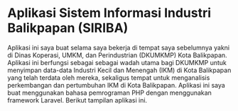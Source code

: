 # Aplikasi Sistem Informasi Industri Balikpapan (SIRIBA)

Aplikasi ini saya buat selama saya bekerja di tempat saya sebelumnya yakni di Dinas Koperasi, UMKM, dan Perindustrian (DKUMKMP) Kota Balikpapan. Aplikasi ini berfungsi sebagai sebagai wadah utama bagi DKUMKMP untuk menyimpan data-data Industri Kecil dan Menengah (IKM) di Kota Balikpapan yang telah terdata oleh mereka, sekaligus tempat untuk menganalisis perkembangan dan pertumbuhan IKM di Kota Balikpapan. Aplikasi ini saya buat menggunakan bahasa pemrograman PHP dengan menggunakan framework Laravel.
Berikut tampilan aplikasi ini.



